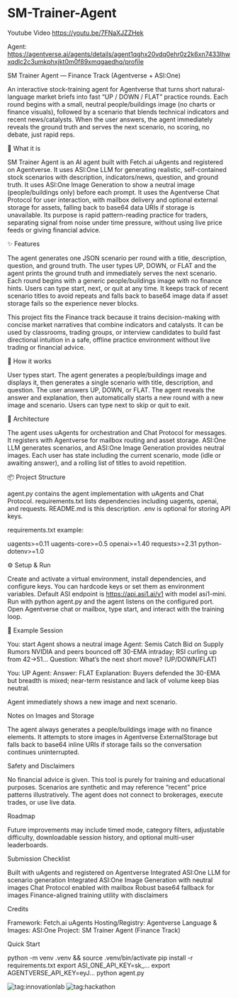# SM-Trainer-Agent

Youtube Video
https://youtu.be/7FNaXJZZHek


Agent: https://agentverse.ai/agents/details/agent1qghx20vdq0ehr0z2k6xn7433lhwxqdlc2c3umkphxjkt0m0f89xmqgaedhq/profile

SM Trainer Agent — Finance Track (Agentverse + ASI:One)

An interactive stock-training agent for Agentverse that turns short natural-language market briefs into fast “UP / DOWN / FLAT” practice rounds. Each round begins with a small, neutral people/buildings image (no charts or finance visuals), followed by a scenario that blends technical indicators and recent news/catalysts. When the user answers, the agent immediately reveals the ground truth and serves the next scenario, no scoring, no debate, just rapid reps.

🚀 What it is

SM Trainer Agent is an AI agent built with Fetch.ai uAgents and registered on Agentverse. It uses ASI:One LLM for generating realistic, self-contained stock scenarios with description, indicators/news, question, and ground truth. It uses ASI:One Image Generation to show a neutral image (people/buildings only) before each prompt. It uses the Agentverse Chat Protocol for user interaction, with mailbox delivery and optional external storage for assets, falling back to base64 data URIs if storage is unavailable. Its purpose is rapid pattern-reading practice for traders, separating signal from noise under time pressure, without using live price feeds or giving financial advice.

✨ Features

The agent generates one JSON scenario per round with a title, description, question, and ground truth. The user types UP, DOWN, or FLAT and the agent prints the ground truth and immediately serves the next scenario. Each round begins with a generic people/buildings image with no finance hints. Users can type start, next, or quit at any time. It keeps track of recent scenario titles to avoid repeats and falls back to base64 image data if asset storage fails so the experience never blocks.

This project fits the Finance track because it trains decision-making with concise market narratives that combine indicators and catalysts. It can be used by classrooms, trading groups, or interview candidates to build fast directional intuition in a safe, offline practice environment without live trading or financial advice.

🧠 How it works

User types start. The agent generates a people/buildings image and displays it, then generates a single scenario with title, description, and question. The user answers UP, DOWN, or FLAT. The agent reveals the answer and explanation, then automatically starts a new round with a new image and scenario. Users can type next to skip or quit to exit.

🧩 Architecture

The agent uses uAgents for orchestration and Chat Protocol for messages. It registers with Agentverse for mailbox routing and asset storage. ASI:One LLM generates scenarios, and ASI:One Image Generation provides neutral images. Each user has state including the current scenario, mode (idle or awaiting answer), and a rolling list of titles to avoid repetition.

📦 Project Structure

agent.py contains the agent implementation with uAgents and Chat Protocol. requirements.txt lists dependencies including uagents, openai, and requests. README.md is this description. .env is optional for storing API keys.

requirements.txt example:

uagents>=0.11 uagents-core>=0.5 openai>=1.40 requests>=2.31 python-dotenv>=1.0

⚙️ Setup & Run

Create and activate a virtual environment, install dependencies, and configure keys. You can hardcode keys or set them as environment variables. Default ASI endpoint is https://api.asi1.ai/v1 with model asi1-mini. Run with python agent.py and the agent listens on the configured port. Open Agentverse chat or mailbox, type start, and interact with the training loop.

💬 Example Session

You: start Agent shows a neutral image Agent: Semis Catch Bid on Supply Rumors NVIDIA and peers bounced off 30-EMA intraday; RSI curling up from 42→51… Question: What’s the next short move? (UP/DOWN/FLAT)

You: UP Agent: Answer: FLAT Explanation: Buyers defended the 30-EMA but breadth is mixed; near-term resistance and lack of volume keep bias neutral.

Agent immediately shows a new image and next scenario.

Notes on Images and Storage

The agent always generates a people/buildings image with no finance elements. It attempts to store images in Agentverse ExternalStorage but falls back to base64 inline URIs if storage fails so the conversation continues uninterrupted.

Safety and Disclaimers

No financial advice is given. This tool is purely for training and educational purposes. Scenarios are synthetic and may reference “recent” price patterns illustratively. The agent does not connect to brokerages, execute trades, or use live data.

Roadmap

Future improvements may include timed mode, category filters, adjustable difficulty, downloadable session history, and optional multi-user leaderboards.

Submission Checklist

Built with uAgents and registered on Agentverse Integrated ASI:One LLM for scenario generation Integrated ASI:One Image Generation with neutral images Chat Protocol enabled with mailbox Robust base64 fallback for images Finance-aligned training utility with disclaimers

Credits

Framework: Fetch.ai uAgents Hosting/Registry: Agentverse Language & Images: ASI:One Project: SM Trainer Agent (Finance Track)

Quick Start

python -m venv .venv && source .venv/bin/activate pip install -r requirements.txt export ASI_ONE_API_KEY=sk_... export AGENTVERSE_API_KEY=eyJ... python agent.py

![tag:innovationlab](https://img.shields.io/badge/innovationlab-3D8BD3)
![tag:hackathon](https://img.shields.io/badge/hackathon-5F43F1)
